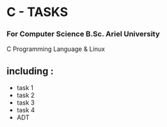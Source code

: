 # C - TASKS
### For Computer Science B.Sc. Ariel University

C Programming Language & Linux

## including :
- task 1 
- task 2
- task 3
- task 4 
- ADT
